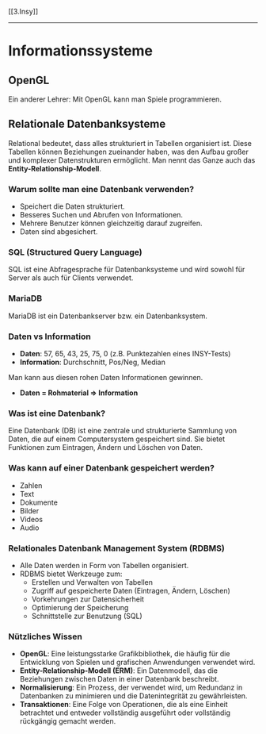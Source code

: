 [[3.Insy]]
____
# Informationssysteme

## OpenGL

Ein anderer Lehrer: Mit OpenGL kann man Spiele programmieren.

## Relationale Datenbanksysteme

Relational bedeutet, dass alles strukturiert in Tabellen organisiert ist. Diese Tabellen können Beziehungen zueinander haben, was den Aufbau großer und komplexer Datenstrukturen ermöglicht. Man nennt das Ganze auch das **Entity-Relationship-Modell**.

### Warum sollte man eine Datenbank verwenden?

- Speichert die Daten strukturiert.
- Besseres Suchen und Abrufen von Informationen.
- Mehrere Benutzer können gleichzeitig darauf zugreifen.
- Daten sind abgesichert.

### SQL (Structured Query Language)

SQL ist eine Abfragesprache für Datenbanksysteme und wird sowohl für Server als auch für Clients verwendet.

### MariaDB

MariaDB ist ein Datenbankserver bzw. ein Datenbanksystem.

### Daten vs Information

- **Daten**: 57, 65, 43, 25, 75, 0 (z.B. Punktezahlen eines INSY-Tests)
- **Information**: Durchschnitt, Pos/Neg, Median

Man kann aus diesen rohen Daten Informationen gewinnen.
- **Daten = Rohmaterial => Information**

### Was ist eine Datenbank?

Eine Datenbank (DB) ist eine zentrale und strukturierte Sammlung von Daten, die auf einem Computersystem gespeichert sind. Sie bietet Funktionen zum Eintragen, Ändern und Löschen von Daten.

### Was kann auf einer Datenbank gespeichert werden?

- Zahlen
- Text
- Dokumente
- Bilder
- Videos
- Audio

### Relationales Datenbank Management System (RDBMS)

- Alle Daten werden in Form von Tabellen organisiert.
- RDBMS bietet Werkzeuge zum:
  - Erstellen und Verwalten von Tabellen
  - Zugriff auf gespeicherte Daten (Eintragen, Ändern, Löschen)
  - Vorkehrungen zur Datensicherheit
  - Optimierung der Speicherung
  - Schnittstelle zur Benutzung (SQL)

### Nützliches Wissen

- **OpenGL**: Eine leistungsstarke Grafikbibliothek, die häufig für die Entwicklung von Spielen und grafischen Anwendungen verwendet wird.
- **Entity-Relationship-Modell (ERM)**: Ein Datenmodell, das die Beziehungen zwischen Daten in einer Datenbank beschreibt.
- **Normalisierung**: Ein Prozess, der verwendet wird, um Redundanz in Datenbanken zu minimieren und die Datenintegrität zu gewährleisten.
- **Transaktionen**: Eine Folge von Operationen, die als eine Einheit betrachtet und entweder vollständig ausgeführt oder vollständig rückgängig gemacht werden.
